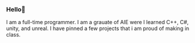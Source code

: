 ### Hello👋

I am a full-time programmer. I am a grauate of AIE were I learned C++, C#, unity, and unreal.
I have pinned a few projects that i am proud of making in class.
